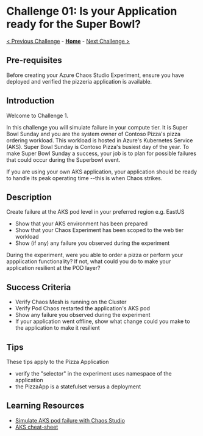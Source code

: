 # Challenge 01: Is your Application ready for the Super Bowl?

[< Previous Challenge](./Challenge-00.md) - **[Home](../README.md)** - [Next Challenge >](./Challenge-02.md)

## Pre-requisites

Before creating your Azure Chaos Studio Experiment, ensure you have deployed and verified the pizzeria application is available. 

## Introduction

Welcome to Challenge 1.

In this challenge you will simulate failure in your compute tier. It is Super Bowl Sunday and you are the system owner of Contoso Pizza's pizza ordering
workload. This workload is hosted in Azure's Kubernetes Service (AKS). Super Bowl Sunday is Contoso Pizza's busiest day of the year. 
To make Super Bowl Sunday a success, your job is to plan for possible failures that could occur during the Superbowl event.  

If you are using your own AKS application, your application should be ready to handle its peak operating time --this is when Chaos strikes. 
 

## Description

Create failure at the AKS pod level in your preferred region e.g. EastUS

- Show that your AKS environment has been prepared 
- Show that your Chaos Experiment has been scoped to the web tier workload
- Show (if any) any failure you observed during the experiment

During the experiment, were you able to order a pizza or perform your appplication functionality? If not, what could you do to make your application resilient at the POD layer?  


## Success Criteria

- Verify Chaos Mesh is running on the Cluster
- Verify Pod Chaos restarted the application's AKS pod
- Show any failure you observed during the experiment
- If your application went offline, show what change could you make to the application to make it resilient

## Tips

These tips apply to the Pizza Application
 - verify the "selector" in the experiment uses namespace of the application
 - the PizzaApp is a statefulset versus a deployment


## Learning Resources  
- [Simulate AKS pod failure with Chaos Studio](https://docs.microsoft.com/en-us/azure/chaos-studio/chaos-studio-tutorial-aks-portal)
- [AKS cheat-sheet](https://kubernetes.io/docs/reference/kubectl/cheatsheet/)


